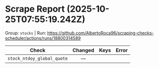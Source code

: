 # Scrape Report (2025-10-25T07:55:19.242Z)

Group: `stocks`  |  Run: https://github.com/AlbertoRoca96/scraping-checks-scheduler/actions/runs/18800314589

| Check | Changed | Keys | Error |
|---|:---:|:--|:--|
| `stock_ntdoy_global_quote` | — |  |  |
